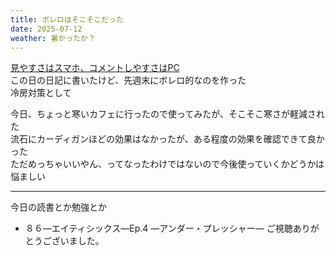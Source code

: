 ```yaml
---
title: ボレロはそこそこだった
date: 2025-07-12
weather: 暑かったか？
---
```

[見やすさはスマホ、コメントしやすさはPC](/diary/2025/07/06)  
この日の日記に書いたけど、先週末にボレロ的なのを作った  
冷房対策として

今日、ちょっと寒いカフェに行ったので使ってみたが、そこそこ寒さが軽減された  
流石にカーディガンほどの効果はなかったが、ある程度の効果を確認できて良かった  
ただめっちゃいいやん、ってなったわけではないので今後使っていくかどうかは悩ましい

---

今日の読書とか勉強とか
- ８６―エイティシックス―Ep.4 ―アンダー・プレッシャー― ご視聴ありがとうございました。
